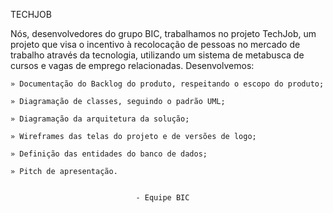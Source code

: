 TECHJOB

Nós, desenvolvedores do grupo BIC, trabalhamos no projeto TechJob, um projeto que visa o incentivo à recolocação de pessoas no mercado de trabalho através da tecnologia, utilizando um sistema de metabusca de cursos e vagas de emprego relacionadas.
Desenvolvemos:	

	» Documentação do Backlog do produto, respeitando o escopo do produto;

	» Diagramação de classes, seguindo o padrão UML;

	» Diagramação da arquitetura da solução;

	» Wireframes das telas do projeto e de versões de logo;

	» Definição das entidades do banco de dados;

	» Pitch de apresentação.
								

								- Equipe BIC


	